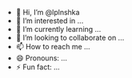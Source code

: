- 👋 Hi, I’m @lplnshka
- 👀 I’m interested in ...
- 🌱 I’m currently learning ...
- 💞️ I’m looking to collaborate on ...
- 📫 How to reach me ...
- 😄 Pronouns: ...
- ⚡ Fun fact: ...

<!---
lplnshka/lplnshka is a ✨ special ✨ repository because its `README.md` (this file) appears on your GitHub profile.
You can click the Preview link to take a look at your changes.
--->
